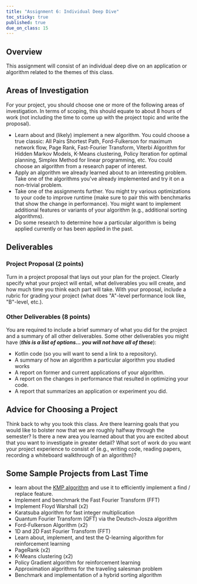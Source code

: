 ```yaml
---
title: "Assignment 6: Individual Deep Dive"
toc_sticky: true
published: true
due_on_class: 15
---
```


## Overview

This assignment will consist of an individual deep dive on an application or algorithm related to the themes of this class.

## Areas of Investigation

For your project, you should choose one or more of the following areas of investigation.  In terms of scoping, this should equate to about 8 hours of work (not including the time to come up with the project topic and write the proposal).

* Learn about and (likely) implement a new algorithm.  You could choose a true classic: All Pairs Shortest Path, Ford-Fulkerson for maximum network flow, Page Rank, Fast-Fourier Transform, Viterbi Algorithm for Hidden Markov Models, K-Means clustering, Policy Iteration for optimal planning, Simplex Method for linear programming, etc.  You could choose an algorithm from a research paper of interest.
* Apply an algorithm we already learned about to an interesting problem.  Take one of the algorithms you've already implemented and try it on a non-trivial problem.
* Take one of the assignments further.  You might try various optimizations to your code to improve runtime (make sure to pair this with benchmarks that show the change in performance).  You might want to implement additional features or variants of your algorithm (e.g., additional sorting algorithms).
* Do some research to determine how a particular algorithm is being applied currently or has been applied in the past.

## Deliverables

### Project Proposal (2 points)

Turn in a project proposal that lays out your plan for the project.  Clearly specify what your project will entail, what deliverables you will create, and how much time you think each part will take.  With your proposal, include a rubric for grading your project (what does "A"-level performance look like, "B"-level, etc.).

### Other Deliverables (8 points)

You are required to include a brief summary of what you did for the project and a summary of all other deliverables.   Some other deliverables you might have (***this is a list of options... you will not have all of these***):
* Kotlin code (so you will want to send a link to a repository).
* A summary of how an algorithm a particular algorithm you studied works
* A report on former and current applications of your algorithm.
* A report on the changes in performance that resulted in optimizing your code.
* A report that summarizes an application or experiment you did.

## Advice for Choosing a Project

Think back to why you took this class.  Are there learning goals that you would like to bolster now that we are roughly halfway through the semester?  Is there a new area you learned about that you are excited about that you want to investigate in greater detail?  What sort of work do you want your project experience to consist of (e.g., writing code, reading papers, recording a whiteboard walkthrough of an algorithm)?

## Some Sample Projects from Last Time

* learn about the [KMP algorithm](https://en.wikipedia.org/wiki/Knuth%E2%80%93Morris%E2%80%93Pratt_algorithm) and use it to efficiently implement a find / replace feature.
* Implement and benchmark the Fast Fourier Transform (FFT)
* Implement Floyd Warshall (x2)
* Karatsuba algorithm for fast integer multiplication
* Quantum Fourier Transform (QFT) via the Deutsch-Josza algorithm
* Ford-Fulkerson Algorithm (x2)
* 1D and 2D Fast Fourier Transform (FFT)
* Learn about, implement, and test the Q-learning algorithm for reinforcement learning
* PageRank (x2)
* K-Means clustering (x2)
* Policy Gradient algorithm for reinforcement learning
* Approximation algorithms for the traveling salesman problem
* Benchmark and implementation of a hybrid sorting algorithm